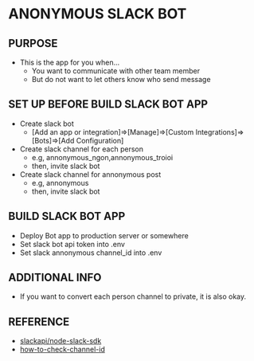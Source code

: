 # ANONYMOUS SLACK BOT

## PURPOSE
* This is the app for you when...
	* You want to communicate with other team member
	* But do not want to let others know who send message

## SET UP BEFORE BUILD SLACK BOT APP
* Create slack bot
	* [Add an app or integration]=>[Manage]=>[Custom Integrations]=>[Bots]=>[Add Configuration]
* Create slack channel for each person
	* e.g, annonymous_ngon,annonymous_troioi
	* then, invite slack bot
* Create slack channel for annonymous post
	* e.g, annonymous
	* then, invite slack bot

## BUILD SLACK BOT APP
* Deploy Bot app to production server or somewhere
* Set slack bot api token into .env
* Set slack annonymous channel_id into .env

## ADDITIONAL INFO
* If you want to convert each person channel to private, it is also okay.

## REFERENCE
* [slackapi/node-slack-sdk](https://github.com/slackapi/node-slack-sdk)
* [how-to-check-channel-id](https://stackoverflow.com/questions/40940327/what-is-the-simplest-way-to-find-a-slack-team-id-and-a-channel-id)
